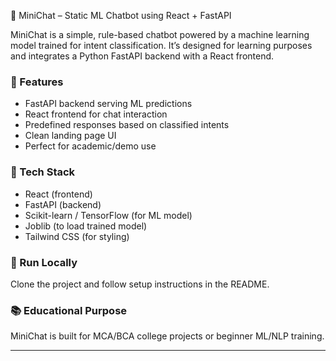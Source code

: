 🤖 MiniChat – Static ML Chatbot using React + FastAPI

MiniChat is a simple, rule-based chatbot powered by a machine learning model trained for intent classification. It’s designed for learning purposes and integrates a Python FastAPI backend with a React frontend.

### 🌟 Features
- FastAPI backend serving ML predictions
- React frontend for chat interaction
- Predefined responses based on classified intents
- Clean landing page UI
- Perfect for academic/demo use

### 🧠 Tech Stack
- React (frontend)
- FastAPI (backend)
- Scikit-learn / TensorFlow (for ML model)
- Joblib (to load trained model)
- Tailwind CSS (for styling)

### 🚀 Run Locally
Clone the project and follow setup instructions in the README.

### 📚 Educational Purpose
MiniChat is built for MCA/BCA college projects or beginner ML/NLP training.

---